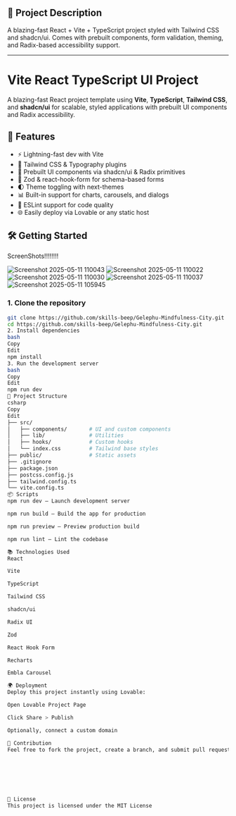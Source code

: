 ## 📄 Project Description

A blazing-fast React + Vite + TypeScript project styled with Tailwind CSS and shadcn/ui. Comes with prebuilt components, form validation, theming, and Radix-based accessibility support.

---

# Vite React TypeScript UI Project

A blazing-fast React project template using **Vite**, **TypeScript**, **Tailwind CSS**, and **shadcn/ui** for scalable, styled applications with prebuilt UI components and Radix accessibility.

## 🚀 Features

- ⚡ Lightning-fast dev with Vite
- 🎨 Tailwind CSS & Typography plugins
- 🧩 Prebuilt UI components via shadcn/ui & Radix primitives
- 🔐 Zod & react-hook-form for schema-based forms
- 🌓 Theme toggling with next-themes
- 📊 Built-in support for charts, carousels, and dialogs
- 🧼 ESLint support for code quality
- 🌐 Easily deploy via Lovable or any static host

## 🛠️ Getting Started
ScreenShots!!!!!!!!

![Screenshot 2025-05-11 110043](https://github.com/user-attachments/assets/3f4b0800-c923-481a-9892-1fff81f6b91f)
![Screenshot 2025-05-11 110022](https://github.com/user-attachments/assets/968a839d-f873-4bb0-bc34-b6e708d30e91)
![Screenshot 2025-05-11 110030](https://github.com/user-attachments/assets/614caa14-dbe6-4c15-9a62-dada640f2ecb)
![Screenshot 2025-05-11 110037](https://github.com/user-attachments/assets/57e706e7-208c-4429-819a-b841ef6051fb)
![Screenshot 2025-05-11 105945](https://github.com/user-attachments/assets/6cc90673-8574-46ef-9b2b-dd06908ce42d)


### 1. Clone the repository
```bash
git clone https://github.com/skills-beep/Gelephu-Mindfulness-City.git
cd https://github.com/skills-beep/Gelephu-Mindfulness-City.git
2. Install dependencies
bash
Copy
Edit
npm install
3. Run the development server
bash
Copy
Edit
npm run dev
📂 Project Structure
csharp
Copy
Edit
├── src/
│   ├── components/       # UI and custom components
│   ├── lib/              # Utilities
│   ├── hooks/            # Custom hooks
│   └── index.css         # Tailwind base styles
├── public/               # Static assets
├── .gitignore
├── package.json
├── postcss.config.js
├── tailwind.config.ts
└── vite.config.ts
📦 Scripts
npm run dev – Launch development server

npm run build – Build the app for production

npm run preview – Preview production build

npm run lint – Lint the codebase

📚 Technologies Used
React

Vite

TypeScript

Tailwind CSS

shadcn/ui

Radix UI

Zod

React Hook Form

Recharts

Embla Carousel

🌍 Deployment
Deploy this project instantly using Lovable:

Open Lovable Project Page

Click Share > Publish

Optionally, connect a custom domain

🤝 Contribution
Feel free to fork the project, create a branch, and submit pull requests. Make sure to lint and test your code before submitting!







📝 License
This project is licensed under the MIT License
